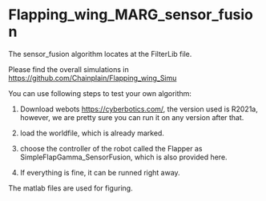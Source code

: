 # Flapping_wing_MARG_sensor_fusion

The sensor_fusion algorithm locates at the FilterLib  file.

Please find the overall simulations in https://github.com/Chainplain/Flapping_wing_Simu

You can use following steps to test your own algorithm:
1. Download webots https://cyberbotics.com/, the version used is R2021a, however, we are pretty sure you can run it on any version after that.

2. load the worldfile, which is already marked.

3. choose the controller of the robot called the Flapper as SimpleFlapGamma_SensorFusion, which is also provided here.

4. If everything is fine, it can be runned right away.

The matlab files are used for figuring.
